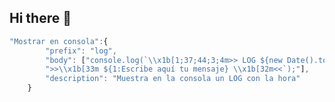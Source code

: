 ## Hi there 👋

<!--
**luiblagar/luiblagar** is a ✨ _special_ ✨ repository because its `README.md` (this file) appears on your GitHub profile.

Here are some ideas to get you started:

- 🔭 I’m currently working on ...
- 🌱 I’m currently learning ...
- 👯 I’m looking to collaborate on ...
- 🤔 I’m looking for help with ...
- 💬 Ask me about ...
- 📫 How to reach me: ...
- 😄 Pronouns: ...
- ⚡ Fun fact: ...
-->
```javascript
"Mostrar en consola":{
		"prefix": "log",
		"body": ["console.log(`\\x1b[1;37;44;3;4m>> LOG ${new Date().toLocaleTimeString()} \\x1b[0m \\x1b[1;32m",
		">>\\x1b[33m ${1:Escribe aquí tu mensaje} \\x1b[32m<<`);"],
		"description": "Muestra en la consola un LOG con la hora"
	}
```
